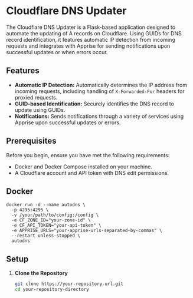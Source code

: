 # Cloudflare DNS Updater

The Cloudflare DNS Updater is a Flask-based application designed to automate the updating of A records on Cloudflare. Using GUIDs for DNS record identification, it features automatic IP detection from incoming requests and integrates with Apprise for sending notifications upon successful updates or when errors occur.

## Features

- **Automatic IP Detection:** Automatically determines the IP address from incoming requests, including handling of `X-Forwarded-For` headers for proxied requests.
- **GUID-based Identification:** Securely identifies the DNS record to update using GUIDs.
- **Notifications:** Sends notifications through a variety of services using Apprise upon successful updates or errors.

## Prerequisites

Before you begin, ensure you have met the following requirements:

- Docker and Docker Compose installed on your machine.
- A Cloudflare account and API token with DNS edit permissions.

## Docker

```shell
docker run -d --name autodns \
  -p 4295:4295 \
  -v /your/path/to/config:/config \
  -e CF_ZONE_ID="your-zone-id" \
  -e CF_API_TOKEN="your-api-token" \
  -e APPRISE_URLS="your-apprise-urls-separated-by-commas" \
  --restart unless-stopped \
  autodns
```

## Setup

1. **Clone the Repository**

   ```bash
   git clone https://your-repository-url.git
   cd your-repository-directory
    ```
